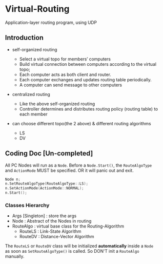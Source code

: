 # Virtual-Routing

Application-layer routing program, using UDP

## Introduction

- self-organized routing
  - Select a virtual topo for members’ computers
  - Build virtual connection between computers according to the virtual topo;
  - Each computer acts as both client and router.
  - Each computer exchanges and updates routing table periodically.
  - A computer can send message to other computers

- centralized routing
  - Like the above self-organized routing
  - Controller determines and distributes routing policy (routing table) to each member

- can choose different topo(the 2 above) & different routing algorithms
  - LS
  - DV

## Coding Doc [Un-completed]

All PC Nodes will run as a `Node`. Before a `Node.Start()`, the `RouteAlgoType` and `ActionMode` MUST be specified. OR it will panic out and exit.

```cpp
Node n;
n.SetRouteAlgoType(RouteAlgoType::LS);
n.SetActionMode(ActionMode::NORMAL);
n.Start();
```

### Classes Hierarchy

- Args [Singleton] : store the args
- Node : Abstract of the Nodes in routing
- RouteAlgo : virtual base class for the Routing-Algorithm
  - RouteLS : Link-State Algorithm
  - RouteDV : Distance-Vector Algorithm

The `RouteLS` or `RouteDV` class will be initialized **automatically** inside a `Node` as soon as `SetRouteAlgoType()` is called. So DON'T init a `RouteAlgo` manually.